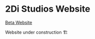 # 2Di Studios Website

[Beta Website]("https://maandodiya.github.io/2Di-Studios/")

Website under construction 🏗
